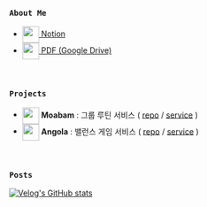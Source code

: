 
### `About Me`
<ul>
  <li>
    <a href="https://chachadev.notion.site/chachadev/Portfolio-7aa62c476b6d4d9281807e4d86513220">
      <img align="center" src="https://github.com/chasj0326/chasj0326/assets/62418379/91b30548-fcaa-4c3c-b641-93baed47c22d" width="30" />
      Notion
    </a>
  </li>
  <li>
    <a href="https://drive.google.com/file/d/1QcWiWmr20-S5lVsYCoLULY5xDihADOd_/view?usp=sharing">
      <img align="center" src="https://github.com/chasj0326/chasj0326/assets/62418379/1aaea7a3-7e92-4879-827a-9f2022a97789" width="30" />
      PDF (Google Drive)
    </a>
  </li>
</ul>

<br/>

### `Projects`
<ul>
  <li>
    <img align="center" src="https://github.com/chasj0326/chasj0326/assets/62418379/312afc10-047c-4a4b-8298-9b9d84958d88" width="30" />
    <b>Moabam</b> : 그룹 루틴 서비스 ( <a href="https://github.com/team-moabam/moabam-FE">repo</a> / <a href="https://www.moabam.com">service</a> )
  </li>
  <li>
    <img align="center" src="https://github.com/chasj0326/chasj0326/assets/62418379/6a002abb-bee8-41ee-948f-0d01b2049520" width="30" />
    <a><b>Angola</b> : 밸런스 게임 서비스 ( <a href="https://github.com/prgrms-fe-devcourse/FEDC4_Angola_NaYoung">repo</a> / <a href="https://fedc4-angola.vercel.app/">service</a> )
  </li>
</ul>

<br/>

### `Posts`

[![Velog's GitHub stats](https://velog-readme-stats.vercel.app/api/list?name=cszzi1006)](https://velog.io/@cszzi1006) 



